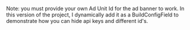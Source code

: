 Note: you must provide your own Ad Unit Id for the ad banner to work.  In this version of the
    project, I dynamically add it as a BuildConfigField to demonstrate how you can hide
    api keys and different id's.